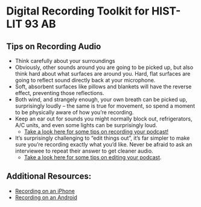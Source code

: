 # Digital Recording Toolkit for HIST-LIT 93 AB

## Tips on Recording Audio

* Think carefully about your surroundings
* Obviously, other sounds around you are going to be picked up, but also think hard about what surfaces are around you. Hard, flat surfaces are going to reflect sound directly back at your microphone. 
* Soft, absorbent surfaces like pillows and blankets will have the reverse effect, preventing those reflections. 
* Both wind, and strangely enough, your own breath can be picked up, surprisingly loudly – the same is true for movement, so spend a moment to be physically aware of how you’re recording. 
* Keep an ear out for sounds you might normally block out, refrigerators, A/C units, and even some lights can be surprisingly loud. 
    * [Take a look here for some tips on recording your podcast!](https://sites.google.com/g.harvard.edu/ll-podcasting/recording?authuser=0)
* It’s surprisingly challenging to “edit things out”, it’s far simpler to make sure you’re recording exactly what you’d like. Never be afraid to ask an interviewee to repeat their answer to get cleaner audio.
    * [Take a look here for some tips on editing your podcast](https://sites.google.com/g.harvard.edu/ll-podcasting/editing?authuser=0). 

## Additional Resources:

* [Recording on an iPhone](https://www.youtube.com/watch?v=iPKuzHhJjmw&ab_channel=TouchTechnologyReview)
* [Recording on an Android](https://www.youtube.com/watch?v=FX50ZnHoJ0I&ab_channel=LoFiAlpaca)